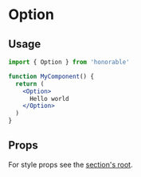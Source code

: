 # Option

## Usage

```jsx
import { Option } from 'honorable'

function MyComponent() {
  return (
    <Option>
      Hello world
    </Option>
  )
}
```

## Props

For style props see the [section's root](/components/html-tags).

